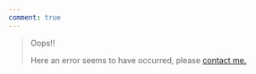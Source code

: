 ```yaml
---
comment: true
---
```


<script>
 import { REPOSITORY_ISSUES_URL } from '$lib/constants';
</script>

> Oops!!
>
> Here an error seems to have occurred, please [contact me.]({REPOSITORY_ISSUES_URL})
